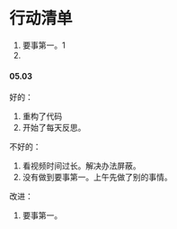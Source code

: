 
# 行动清单  

1. 要事第一。1  
2. 





#### 05.03  

好的：
1. 重构了代码
2. 开始了每天反思。  

不好的：  
1. 看视频时间过长。解决办法屏蔽。  
2. 没有做到要事第一。上午先做了别的事情。   

改进：  
1. 要事第一。   
